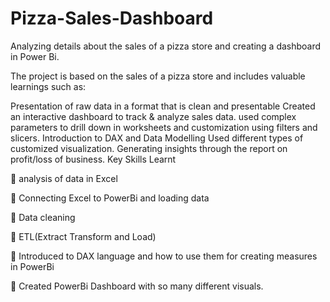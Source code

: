 # Pizza-Sales-Dashboard
Analyzing details about the sales of a pizza store and creating a dashboard in Power Bi.

The project is based on the sales of a pizza store and includes valuable learnings such as:

Presentation of raw data in a format that is clean and presentable Created an interactive dashboard to track & analyze sales data. used complex parameters to drill down in worksheets and customization using filters and slicers. Introduction to DAX and Data Modelling Used different types of customized visualization. Generating insights through the report on profit/loss of business. Key Skills Learnt

🔑 analysis of data in Excel

🔑 Connecting Excel to PowerBi and loading data

🔑 Data cleaning

🔑 ETL(Extract Transform and Load)

🔑 Introduced to DAX language and how to use them for creating measures in PowerBi

🔑 Created PowerBi Dashboard with so many different visuals.
